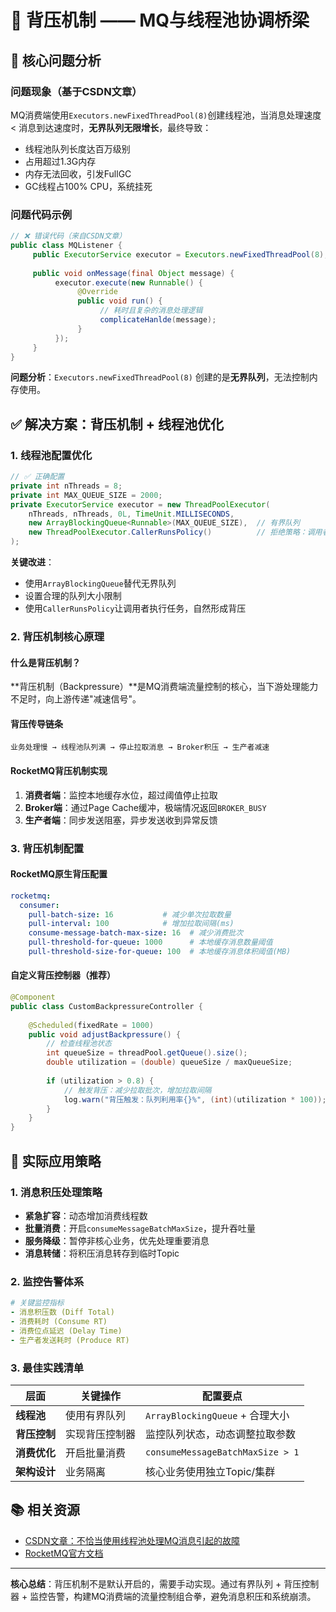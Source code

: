 # 🚦 背压机制 —— MQ与线程池协调桥梁

## 🚨 **核心问题分析**

### **问题现象（基于CSDN文章）**
MQ消费端使用`Executors.newFixedThreadPool(8)`创建线程池，当消息处理速度 < 消息到达速度时，**无界队列无限增长**，最终导致：
- 线程池队列长度达百万级别
- 占用超过1.3G内存
- 内存无法回收，引发FullGC
- GC线程占100% CPU，系统挂死

### **问题代码示例**
```java
// ❌ 错误代码（来自CSDN文章）
public class MQListener {
     public ExecutorService executor = Executors.newFixedThreadPool(8);
     
     public void onMessage(final Object message) {
          executor.execute(new Runnable() {
               @Override
               public void run() {
                    // 耗时且复杂的消息处理逻辑
                    complicateHanlde(message);
               }
          });
     }
}
```

**问题分析**：`Executors.newFixedThreadPool(8)` 创建的是**无界队列**，无法控制内存使用。

## ✅ **解决方案：背压机制 + 线程池优化**

### **1. 线程池配置优化**
```java
// ✅ 正确配置
private int nThreads = 8;
private int MAX_QUEUE_SIZE = 2000;
private ExecutorService executor = new ThreadPoolExecutor(
    nThreads, nThreads, 0L, TimeUnit.MILLISECONDS,
    new ArrayBlockingQueue<Runnable>(MAX_QUEUE_SIZE),  // 有界队列
    new ThreadPoolExecutor.CallerRunsPolicy()          // 拒绝策略：调用者运行
);
```

**关键改进**：
- 使用`ArrayBlockingQueue`替代无界队列
- 设置合理的队列大小限制
- 使用`CallerRunsPolicy`让调用者执行任务，自然形成背压

### **2. 背压机制核心原理**

#### **什么是背压机制？**
**背压机制（Backpressure）**是MQ消费端流量控制的核心，当下游处理能力不足时，向上游传递"减速信号"。

#### **背压传导链条**
```
业务处理慢 → 线程池队列满 → 停止拉取消息 → Broker积压 → 生产者减速
```

#### **RocketMQ背压机制实现**
1. **消费者端**：监控本地缓存水位，超过阈值停止拉取
2. **Broker端**：通过Page Cache缓冲，极端情况返回`BROKER_BUSY`
3. **生产者端**：同步发送阻塞，异步发送收到异常反馈

### **3. 背压机制配置**

#### **RocketMQ原生背压配置**
```yaml
rocketmq:
  consumer:
    pull-batch-size: 16           # 减少单次拉取数量
    pull-interval: 100            # 增加拉取间隔(ms)
    consume-message-batch-max-size: 16  # 减少消费批次
    pull-threshold-for-queue: 1000      # 本地缓存消息数量阈值
    pull-threshold-size-for-queue: 100  # 本地缓存消息体积阈值(MB)
```

#### **自定义背压控制器（推荐）**
```java
@Component
public class CustomBackpressureController {
    
    @Scheduled(fixedRate = 1000)
    public void adjustBackpressure() {
        // 检查线程池状态
        int queueSize = threadPool.getQueue().size();
        double utilization = (double) queueSize / maxQueueSize;
        
        if (utilization > 0.8) {
            // 触发背压：减少拉取批次，增加拉取间隔
            log.warn("背压触发：队列利用率{}%", (int)(utilization * 100));
        }
    }
}
```

## 🎯 **实际应用策略**

### **1. 消息积压处理策略**
- **紧急扩容**：动态增加消费线程数
- **批量消费**：开启`consumeMessageBatchMaxSize`，提升吞吐量
- **服务降级**：暂停非核心业务，优先处理重要消息
- **消息转储**：将积压消息转存到临时Topic

### **2. 监控告警体系**
```yaml
# 关键监控指标
- 消息积压数 (Diff Total)
- 消费耗时 (Consume RT)  
- 消费位点延迟 (Delay Time)
- 生产者发送耗时 (Produce RT)
```

### **3. 最佳实践清单**

| 层面 | 关键操作 | 配置要点 |
|------|----------|----------|
| **线程池** | 使用有界队列 | `ArrayBlockingQueue` + 合理大小 |
| **背压控制** | 实现背压控制器 | 监控队列状态，动态调整拉取参数 |
| **消费优化** | 开启批量消费 | `consumeMessageBatchMaxSize > 1` |
| **架构设计** | 业务隔离 | 核心业务使用独立Topic/集群 |

## 📚 **相关资源**

- [CSDN文章：不恰当使用线程池处理MQ消息引起的故障](https://blog.csdn.net/huoyunshen88/article/details/42776961)
- [RocketMQ官方文档](https://rocketmq.apache.org/docs/quick-start/)

---

**核心总结**：背压机制不是默认开启的，需要手动实现。通过有界队列 + 背压控制器 + 监控告警，构建MQ消费端的流量控制组合拳，避免消息积压和系统崩溃。


